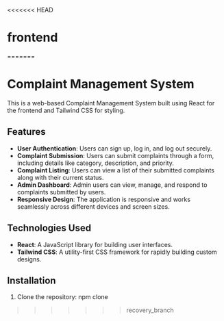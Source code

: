 <<<<<<< HEAD
# frontend
=======
# Complaint Management System

This is a web-based Complaint Management System built using React for the frontend and Tailwind CSS for styling.

## Features

- **User Authentication**: Users can sign up, log in, and log out securely.
- **Complaint Submission**: Users can submit complaints through a form, including details like category, description, and priority.
- **Complaint Listing**: Users can view a list of their submitted complaints along with their current status.
- **Admin Dashboard**: Admin users can view, manage, and respond to complaints submitted by users.
- **Responsive Design**: The application is responsive and works seamlessly across different devices and screen sizes.

## Technologies Used

- **React**: A JavaScript library for building user interfaces.
- **Tailwind CSS**: A utility-first CSS framework for rapidly building custom designs.

## Installation

1. Clone the repository:
    npm clone 
>>>>>>> recovery_branch
